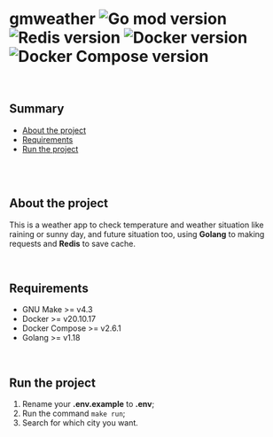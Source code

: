 # gmweather ![Go mod version](https://img.shields.io/github/go-mod/go-version/marcos-dev88/gmweather?color=%2329D6D8&logo=Go&logoColor=%2329D6D8&style=flat) ![Redis version](https://img.shields.io/static/v1?label=Redis&message=v8&style=flat&logo=redis&logoColor=d00011&color=d00011&labelColor=464B4F) ![Docker version](https://img.shields.io/static/v1?label=Docker&message=v20.10.17&style=flat&logo=Docker&logoColor=00ADD8&color=00ADD8&labelColor=464B4F) ![Docker Compose version](https://img.shields.io/static/v1?label=Docker%20Compose&message=v2.6.1&style=flat&logo=Docker&logoColor=CA7DD3&color=CA7DD3&labelColor=464B4F)

<br>

## Summary
- [About the project](#about-the-project)
- [Requirements](#requirements)
- [Run the project](#run-the-project)

<br>
<br>

## About the project
This is a weather app to check temperature and weather situation like raining or sunny day, and future situation too, using **Golang** to making requests and **Redis** to save cache.

<br>

## Requirements
* GNU Make >= v4.3
* Docker >= v20.10.17
* Docker Compose >= v2.6.1
* Golang >= v1.18

<br>

## Run the project

1. Rename your **.env.example** to **.env**;
2. Run the command `make run`;
3. Search for which city you want.
